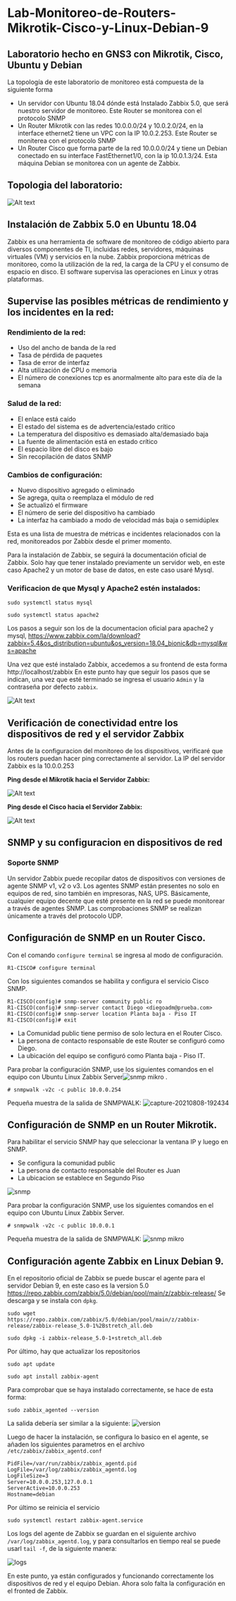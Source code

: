 # Lab-Monitoreo-de-Routers-Mikrotik-Cisco-y-Linux-Debian-9
## Laboratorio hecho en GNS3 con Mikrotik, Cisco, Ubuntu y Debian 

La topología de este laboratorio de monitoreo está compuesta de la siguiente forma
- Un servidor con Ubuntu 18.04 dónde está Instalado Zabbix 5.0, que será nuestro servidor de monitoreo. Este Router se monitorea con el protocolo SNMP
- Un Router Mikrotik con las redes 10.0.0.0/24 y 10.0.2.0/24, en la interface ethernet2 tiene un VPC con la IP 10.0.2.253. Este Router se moniterea con el protocolo SNMP
- Un Router Cisco que forma parte de la red 10.0.0.0/24 y tiene un Debian conectado en su interface FastEthernet1/0, con la ip 10.0.1.3/24. Esta máquina Debian se monitorea con un agente de Zabbix.

## Topologia del laboratorio:

![Alt text](https://imgur.com/2e2ZpRz.png)

## Instalación de Zabbix 5.0 en Ubuntu 18.04

Zabbix es una herramienta de software de monitoreo de código abierto para diversos componentes de TI, incluidas redes, servidores, máquinas virtuales (VM) y servicios en la nube. Zabbix proporciona métricas de monitoreo, como la utilización de la red, la carga de la CPU y el consumo de espacio en disco. El software supervisa las operaciones en Linux y otras plataformas.

## Supervise las posibles métricas de rendimiento y los incidentes en la red:

### Rendimiento de la red:
 
- Uso del ancho de banda de la red
- Tasa de pérdida de paquetes
- Tasa de error de interfaz
- Alta utilización de CPU o memoria
- El número de conexiones tcp es anormalmente alto para este día de la semana

### Salud de la red:
 
- El enlace está caído
- El estado del sistema es de advertencia/estado crítico
- La temperatura del dispositivo es demasiado alta/demasiado baja
- La fuente de alimentación está en estado crítico
- El espacio libre del disco es bajo
- Sin recopilación de datos SNMP
 

### Cambios de configuración:
 
- Nuevo dispositivo agregado o eliminado
- Se agrega, quita o reemplaza el módulo de red
- Se actualizó el firmware
- El número de serie del dispositivo ha cambiado
- La interfaz ha cambiado a modo de velocidad más baja o semidúplex

Esta es una lista de muestra de métricas e incidentes relacionados con la red, monitoreados por Zabbix desde el primer momento.

Para la instalación de Zabbix, se seguirá la documentación oficial de Zabbix. Solo hay que tener instalado previamente un servidor web, en este caso Apache2 y un motor de base de datos, en este caso usaré Mysql.

### Verificacion de que Mysql y Apache2 estén instalados:
`sudo systemctl status mysql`

`sudo systemctl status apache2`

Los pasos a seguir son los de la documentacion oficial para apache2 y mysql, https://www.zabbix.com/la/download?zabbix=5.4&os_distribution=ubuntu&os_version=18.04_bionic&db=mysql&ws=apache

Una vez que esté instalado Zabbix, accedemos a su frontend de esta forma
http://localhost/zabbix
En este punto hay que seguir los pasos que se indican, una vez que esté terminado se ingresa el usuario `Admin` y la contraseña por defecto
`zabbix`.

![Alt text](https://imgur.com/mbzD7sR.png)

## Verificación de conectividad entre los dispositivos de red y el servidor Zabbix

Antes de la configuracion del monitoreo de los dispositivos, verificaré que los routers puedan hacer ping correctamente al servidor. La IP del servidor Zabbix es la 10.0.0.253

**Ping desde el Mikrotik hacia el Servidor Zabbix:** 

![Alt text](https://imgur.com/shRIDlK.png)

**Ping desde el Cisco hacia el Servidor Zabbix:**

![Alt text](https://imgur.com/vaMCxQW.png)


## SNMP y su configuracion en dispositivos de red

### Soporte SNMP
Un servidor Zabbix puede recopilar datos de dispositivos con versiones de agente SNMP v1, v2 o v3. Los agentes SNMP están presentes no solo en equipos de red, sino también en impresoras, NAS, UPS. Básicamente, cualquier equipo decente que esté presente en la red se puede monitorear a través de agentes SNMP. Las comprobaciones SNMP se realizan únicamente a través del protocolo UDP.

## Configuración de SNMP en un Router Cisco.

Con el comando `configure terminal` se ingresa al modo de configuración.

`R1-CISCO# configure terminal`

Con los siguientes comandos se habilita y configura el servicio Cisco SNMP.

~~~
R1-CISCO(config)# snmp-server community public ro
R1-CISCO(config)# snmp-server contact Diego <diegoadm@prueba.com>
R1-CISCO(config)# snmp-server location Planta baja - Piso IT
R1-CISCO(config)# exit
~~~

- La Comunidad public tiene permiso de solo lectura en el Router Cisco.
- La persona de contacto responsable de este Router se configuró como Diego.
- La ubicación del equipo se configuró como Planta baja - Piso IT.


Para probar la configuración SNMP, use los siguientes comandos en el equipo con Ubuntu Linux Zabbix Server![snmp mikro](https://user-images.githubusercontent.com/88456338/128647700-682c1124-5156-411b-be52-08eef878e69b.png)
.

`# snmpwalk -v2c -c public 10.0.0.254`

Pequeña muestra de la salida de SNMPWALK:
![capture-20210808-192434](https://user-images.githubusercontent.com/88456338/128647439-df1bfd9d-0d56-43c8-8e10-df2970adabdf.png)

## Configuración de SNMP en un Router Mikrotik.

Para habilitar el servicio SNMP hay que seleccionar la ventana IP y luego en SNMP.
- Se configura la comunidad public
- La persona de contacto responsable del Router es Juan
- La ubicacion se establece en Segundo Piso

![snmp](https://user-images.githubusercontent.com/88456338/128647641-cec1c17d-11a0-4638-aefd-2a59e92a7721.png)

Para probar la configuración SNMP, use los siguientes comandos en el equipo con Ubuntu Linux Zabbix Server.

`# snmpwalk -v2c -c public 10.0.0.1`

Pequeña muestra de la salida de SNMPWALK:
![snmp mikro](https://user-images.githubusercontent.com/88456338/128647705-cbb476e1-544a-43dd-8f00-524a4c10731c.png)

## Configuración agente Zabbix en Linux Debian 9.

En el repositorio oficial de Zabbix se puede buscar el agente para el servidor Debian 9, en este caso es la version 5.0
https://repo.zabbix.com/zabbix/5.0/debian/pool/main/z/zabbix-release/
Se descarga y se instala con `dpkg`.

`sudo wget https://repo.zabbix.com/zabbix/5.0/debian/pool/main/z/zabbix-release/zabbix-release_5.0-1%2Bstretch_all.deb`

`sudo dpkg -i zabbix-release_5.0-1+stretch_all.deb`

Por último, hay que actualizar los repositorios 

`sudo apt update`

`sudo apt install zabbix-agent`

Para comprobar que se haya instalado correctamente, se hace de esta forma:

`sudo zabbix_agented --version`

La salida debería ser similar a la siguiente: 
![version](https://user-images.githubusercontent.com/88456338/128659315-9fb814a5-b2ce-4655-b084-e9988a73ba01.png)



Luego de hacer la instalación, se configura lo basico en el agente, se añaden los siguientes parametros en el archivo `/etc/zabbix/zabbix_agentd.conf`

~~~
PidFile=/var/run/zabbix/zabbix_agentd.pid
LogFile=/var/log/zabbix/zabbix_agentd.log
LogFileSize=3
Server=10.0.0.253,127.0.0.1
ServerActive=10.0.0.253
Hostname=debian
~~~

Por último se reinicia el servicio 

`sudo systemctl restart zabbix-agent.service`

Los logs del agente de Zabbix se guardan en el siguiente archivo `/var/log/zabbix_agentd.log`, y para consultarlos en tiempo real se puede usarl `tail -f`, de la siguiente manera:

![logs](https://user-images.githubusercontent.com/88456338/128659215-b52606ca-98f1-4e9c-aee2-3b3178ffbeb2.png)

En este punto, ya están configurados y funcionando correctamente los dispositivos de red y el equipo Debian. Ahora solo falta la configuración en el fronted de Zabbix.







